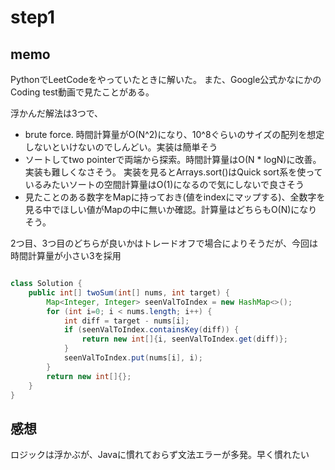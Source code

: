 # step1

## memo

PythonでLeetCodeをやっていたときに解いた。
また、Google公式かなにかのCoding test動画で見たことがある。

浮かんだ解法は3つで、

- brute force. 時間計算量がO(N^2)になり、10^8ぐらいのサイズの配列を想定しないといけないのでしんどい。実装は簡単そう
- ソートしてtwo pointerで両端から探索。時間計算量はO(N * logN)に改善。実装も難しくなさそう。
実装を見るとArrays.sort()はQuick sort系を使っているみたいソートの空間計算量はO(1)になるので気にしないで良さそう
- 見たことのある数字をMapに持っておき(値をindexにマップする)、全数字を見る中でほしい値がMapの中に無いか確認。計算量はどちらもO(N)になりそう。

2つ目、3つ目のどちらが良いかはトレードオフで場合によりそうだが、今回は時間計算量が小さい3を採用

```java

class Solution {
    public int[] twoSum(int[] nums, int target) {
        Map<Integer, Integer> seenValToIndex = new HashMap<>();
        for (int i=0; i < nums.length; i++) {
            int diff = target - nums[i];
            if (seenValToIndex.containsKey(diff)) {
                return new int[]{i, seenValToIndex.get(diff)};
            }
            seenValToIndex.put(nums[i], i);
        }
        return new int[]{};
    }
}

```

## 感想
ロジックは浮かぶが、Javaに慣れておらず文法エラーが多発。早く慣れたい
